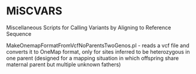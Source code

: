# MiSCVARS
Miscellaneous Scripts for Calling Variants by Aligning to Reference Sequence

MakeOnemapFormatFromVcfNoParentsTwoGenos.pl - reads a vcf file and converts it to OneMap format, only for sites inferred to be heterozygous in one parent (designed for a mapping situation in which offspring share maternal parent but multiple unknown fathers)
